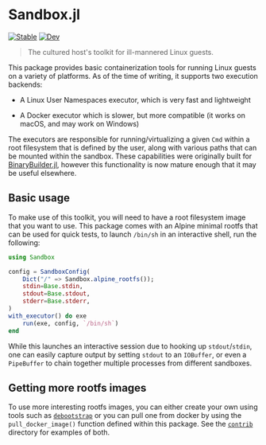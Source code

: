 # Sandbox.jl

[![Stable][docs-stable-img]][docs-stable-url]
[![Dev][docs-dev-img]][docs-dev-url]


[docs-stable-img]: https://img.shields.io/badge/docs-stable-blue.svg
[docs-stable-url]: https://staticfloat.github.io/Sandbox.jl/stable
[docs-dev-img]: https://img.shields.io/badge/docs-dev-blue.svg
[docs-dev-url]: https://staticfloat.github.io/Sandbox.jl/dev

> The cultured host's toolkit for ill-mannered Linux guests.

This package provides basic containerization tools for running Linux guests on a variety of platforms.
As of the time of writing, it supports two execution backends:

* A Linux User Namespaces executor, which is very fast and lightweight

* A Docker executor which is slower, but more compatible (it works on macOS, and may work on Windows)

The executors are responsible for running/virtualizing a given `Cmd` within a root filesystem that is defined by the user, along with various paths that can be mounted within the sandbox.
These capabilities were originally built for [BinaryBuilder.jl](https://github.com/JuliaPackaging/BinaryBuilder.jl), however this functionality is now mature enough that it may be useful elsewhere.

## Basic usage

To make use of this toolkit, you will need to have a root filesystem image that you want to use.
This package comes with an Alpine minimal rootfs that can be used for quick tests, to launch `/bin/sh` in an interactive shell, run the following:

```julia
using Sandbox

config = SandboxConfig(
    Dict("/" => Sandbox.alpine_rootfs());
    stdin=Base.stdin,
    stdout=Base.stdout,
    stderr=Base.stderr,
)
with_executor() do exe
    run(exe, config, `/bin/sh`)
end
```

While this launches an interactive session due to hooking up `stdout`/`stdin`, one can easily capture output by setting `stdout` to an `IOBuffer`, or even a `PipeBuffer` to chain together multiple processes from different sandboxes.

## Getting more rootfs images

To use more interesting rootfs images, you can either create your own using tools such as [`debootstrap`](https://wiki.debian.org/Debootstrap) or you can pull one from docker by using the `pull_docker_image()` function defined within this package.  See the [`contrib`](contrib/) directory for examples of both.
